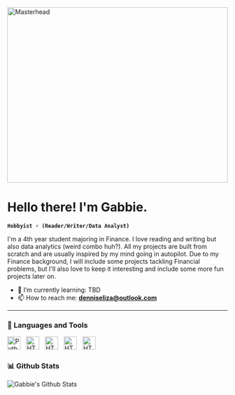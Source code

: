 <img src="https://i.giphy.com/media/v1.Y2lkPTc5MGI3NjExY3FmeGx6eGhicWQybWVoNmZ5cjlha3JseW8wbWZlMXVwNWl5Nng5ZCZlcD12MV9pbnRlcm5hbF9naWZfYnlfaWQmY3Q9Zw/RgZFvGuI4OxLjuSvRF/giphy.gif" alt="Masterhead" height="400" width="100%"> 

# Hello there! I'm Gabbie.

**`Hobbyist ⚡ (Reader/Writer/Data Analyst)`**

I'm a 4th year student majoring in Finance. I love reading and writing but also data analytics (weird combo huh?). All my projects are built from scratch and are usually inspired by my mind going in autopilot. Due to my Finance background, I will include some projects tackling Financial problems, but I'll also love to keep it interesting and include some more fun projects later on.

- 🌱 I’m currently learning: TBD
- 📫 How to reach me: **denniseliza@outlook.com**


---
### 🤖 Languages and Tools

<img align="left" alt="Python" width="30px" style="padding-right:10px;" src="https://cdn.jsdelivr.net/gh/devicons/devicon/icons/python/python-plain.svg" />
<img align="left" alt="HTML" width="30px" style="padding-right:10px;" src="https://cdn.jsdelivr.net/gh/devicons/devicon/icons/html5/html5-plain.svg" />
<img align="left" alt="HTML" width="30px" style="padding-right:10px;" src="https://cdn.jsdelivr.net/gh/devicons/devicon@latest/icons/photoshop/photoshop-original.svg" />
<img align="left" alt="HTML" width="30px" style="padding-right:10px;" src="https://cdn.jsdelivr.net/gh/devicons/devicon@latest/icons/jupyter/jupyter-original-wordmark.svg" />
<img align="left" alt="HTML" width="30px" style="padding-right:10px;" src="https://cdn.jsdelivr.net/gh/devicons/devicon@latest/icons/notion/notion-original.svg" />
                    
<br />

# 

### 📊 Github Stats
![Gabbie's Github Stats](https://github-readme-stats.vercel.app/api?username=gabdennis)
<!--
**gabdennis/gabdennis** is a ✨ _special_ ✨ repository because its `README.md` (this file) appears on your GitHub profile.

Here are some ideas to get you started:

- 🔭 I’m currently working on ...
- 🌱 I’m currently learning ...
- 👯 I’m looking to collaborate on ...
- 🤔 I’m looking for help with ...
- 💬 Ask me about ...
 ...

-  Fun fact: ...
-->
